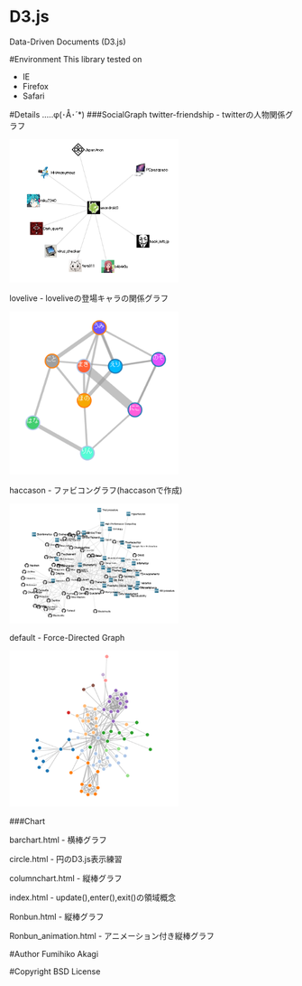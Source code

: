 # D3.js
Data-Driven Documents (D3.js)

#Environment
This library tested on

- IE
- Firefox
- Safari

#Details .....φ(･Å･´*)
###SocialGraph
twitter-friendship - twitterの人物関係グラフ

<img src="./Raw/images/twitter-friendship.png" width="300" alt="twitter-friendship">

lovelive - loveliveの登場キャラの関係グラフ

<img src="./Raw/images/lovelive.png" width="300" alt="lovelive">

haccason - ファビコングラフ(haccasonで作成)

<img src="./Raw/images/haccason.png" width="300" alt="haccason">

default - Force-Directed Graph

<img src="./Raw/images/default.png" width="300" alt="default">

###Chart

barchart.html - 横棒グラフ

circle.html - 円のD3.js表示練習

columnchart.html - 縦棒グラフ

index.html - update(),enter(),exit()の領域概念

Ronbun.html - 縦棒グラフ

Ronbun_animation.html - アニメーション付き縦棒グラフ

#Author
Fumihiko Akagi

#Copyright
BSD License

